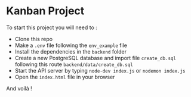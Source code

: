 # Kanban Project

To start this project you will need to :

- Clone this repo
- Make a `.env` file following the `env_example` file
- Install the dependencies in the `backend` folder
- Create a new PostgreSQL database and import file `create_db.sql` following this route `backend/data/create_db.sql`
- Start the API server by typing `node-dev index.js` or `nodemon index.js`
- Open the `index.html` file in your browser

And voilà !
